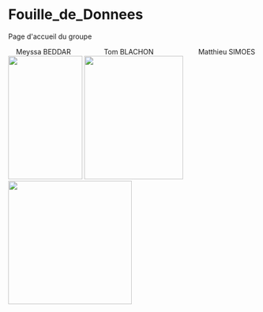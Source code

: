 # Fouille_de_Donnees
Page d'accueil du groupe 
<body background="images/image_de_fond.png">
&nbsp;&nbsp;&nbsp; Meyssa BEDDAR &nbsp;&nbsp;&nbsp;&nbsp;&nbsp;&nbsp;&nbsp;&nbsp;&nbsp;&nbsp;&nbsp;&nbsp;&nbsp;&nbsp;&nbsp; Tom BLACHON &nbsp;&nbsp;&nbsp;&nbsp;&nbsp;&nbsp;&nbsp;&nbsp;&nbsp;&nbsp;&nbsp;&nbsp;&nbsp;&nbsp;&nbsp;&nbsp;&nbsp;&nbsp;&nbsp;&nbsp;&nbsp; Matthieu SIMOES

<DIV class=toto>
  
  <img src="https://user-images.githubusercontent.com/72613969/108885128-b47ef580-7607-11eb-9342-6c32a4a504f2.jpg" width="150" height="250">
  <img src="https://user-images.githubusercontent.com/72613969/108885222-d5474b00-7607-11eb-9b74-22c7e3ebdcef.jpg" width="200" height="250">
  <img src="https://user-images.githubusercontent.com/72613969/108886341-26a40a00-7609-11eb-8c06-92a1072fd7a6.jpg" width="250" height="250">
  
</DIV>

</body>
